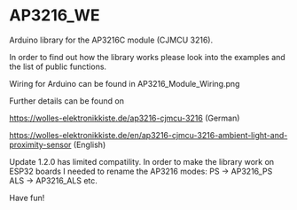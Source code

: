 # AP3216_WE
Arduino library for the AP3216C module (CJMCU 3216). 

In order to find out how the library works please look into the examples and the list of public functions.

Wiring for Arduino can be found in AP3216_Module_Wiring.png

Further details can be found on

https://wolles-elektronikkiste.de/ap3216-cjmcu-3216 (German)

https://wolles-elektronikkiste.de/en/ap3216-cjmcu-3216-ambient-light-and-proximity-sensor (English)

Update 1.2.0 has limited compatility. In order to make the library work on ESP32 boards I needed to rename the AP3216 modes:
PS -> AP3216_PS
ALS -> AP3216_ALS
etc.

Have fun!
